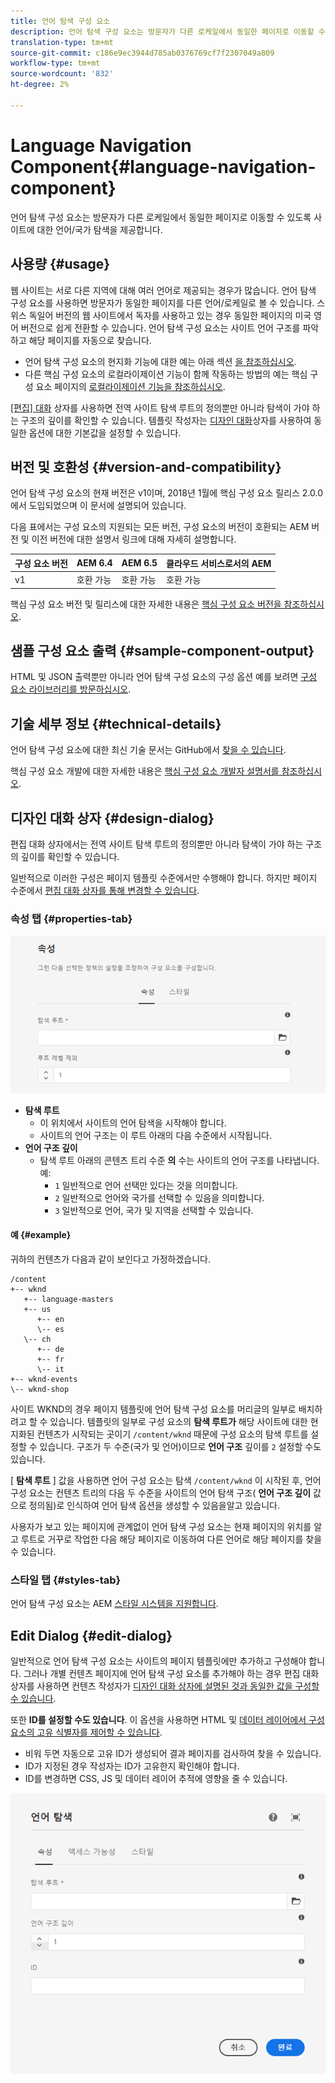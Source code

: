 ```yaml
---
title: 언어 탐색 구성 요소
description: 언어 탐색 구성 요소는 방문자가 다른 로케일에서 동일한 페이지로 이동할 수 있도록 사이트에 대한 언어/국가 탐색을 제공합니다.
translation-type: tm+mt
source-git-commit: c186e9ec3944d785ab0376769cf7f2307049a809
workflow-type: tm+mt
source-wordcount: '832'
ht-degree: 2%

---
```



# Language Navigation Component{#language-navigation-component}

언어 탐색 구성 요소는 방문자가 다른 로케일에서 동일한 페이지로 이동할 수 있도록 사이트에 대한 언어/국가 탐색을 제공합니다.

## 사용량 {#usage}

웹 사이트는 서로 다른 지역에 대해 여러 언어로 제공되는 경우가 많습니다. 언어 탐색 구성 요소를 사용하면 방문자가 동일한 페이지를 다른 언어/로케일로 볼 수 있습니다. 스위스 독일어 버전의 웹 사이트에서 독자를 사용하고 있는 경우 동일한 페이지의 미국 영어 버전으로 쉽게 전환할 수 있습니다. 언어 탐색 구성 요소는 사이트 언어 구조를 파악하고 해당 페이지를 자동으로 찾습니다.

* 언어 탐색 구성 요소의 현지화 기능에 대한 예는 아래 섹션 [을 참조하십시오](#example).
* 다른 핵심 구성 요소의 로컬라이제이션 기능이 함께 작동하는 방법의 예는 핵심 구성 요소 페이지의 [로컬라이제이션 기능을 참조하십시오](/help/get-started/localization.md).

[ [편집] 대화](#edit-dialog) 상자를 사용하면 전역 사이트 탐색 루트의 정의뿐만 아니라 탐색이 가야 하는 구조의 깊이를 확인할 수 있습니다. 템플릿 작성자는 [디자인 대화](#design-dialog)상자를 사용하여 동일한 옵션에 대한 기본값을 설정할 수 있습니다.

## 버전 및 호환성 {#version-and-compatibility}

언어 탐색 구성 요소의 현재 버전은 v1이며, 2018년 1월에 핵심 구성 요소 릴리스 2.0.0에서 도입되었으며 이 문서에 설명되어 있습니다.

다음 표에서는 구성 요소의 지원되는 모든 버전, 구성 요소의 버전이 호환되는 AEM 버전 및 이전 버전에 대한 설명서 링크에 대해 자세히 설명합니다.

| 구성 요소 버전 | AEM 6.4 | AEM 6.5 | 클라우드 서비스로서의 AEM |
|--- |--- |--- |---|
| v1 | 호환 가능 | 호환 가능 | 호환 가능 |

핵심 구성 요소 버전 및 릴리스에 대한 자세한 내용은 [핵심 구성 요소 버전을 참조하십시오](/help/versions.md).

## 샘플 구성 요소 출력 {#sample-component-output}

HTML 및 JSON 출력뿐만 아니라 언어 탐색 구성 요소의 구성 옵션 예를 보려면 [구성 요소 라이브러리를 방문하십시오](https://adobe.com/go/aem_cmp_library_langnav).

## 기술 세부 정보 {#technical-details}

언어 탐색 구성 요소에 대한 최신 기술 문서는 GitHub에서 [찾을 수 있습니다](https://adobe.com/go/aem_cmp_tech_langnav_v1).

핵심 구성 요소 개발에 대한 자세한 내용은 [핵심 구성 요소 개발자 설명서를 참조하십시오](/help/developing/overview.md).

## 디자인 대화 상자 {#design-dialog}

편집 대화 상자에서는 전역 사이트 탐색 루트의 정의뿐만 아니라 탐색이 가야 하는 구조의 깊이를 확인할 수 있습니다.

일반적으로 이러한 구성은 페이지 템플릿 수준에서만 수행해야 합니다. 하지만 페이지 수준에서 [편집 대화 상자를 통해 변경할 수 있습니다](#edit-dialog).

### 속성 탭 {#properties-tab}

![언어 탐색 구성 요소의 디자인 대화 상자](/help/assets/language-navigation-design.png)

* **탐색 루트**
   * 이 위치에서 사이트의 언어 탐색을 시작해야 합니다.
   * 사이트의 언어 구조는 이 루트 아래의 다음 수준에서 시작됩니다.
* **언어 구조 깊이**
   * 탐색 루트 아래의 콘텐츠 트리 수준 **의** 수는 사이트의 언어 구조를 나타냅니다. 예:
      * `1` 일반적으로 언어 선택만 있다는 것을 의미합니다.
      * `2` 일반적으로 언어와 국가를 선택할 수 있음을 의미합니다.
      * `3` 일반적으로 언어, 국가 및 지역을 선택할 수 있습니다.

#### 예 {#example}

귀하의 컨텐츠가 다음과 같이 보인다고 가정하겠습니다.

```
/content
+-- wknd
   +-- language-masters
   +-- us
      +-- en
      \-- es
   \-- ch
      +-- de
      +-- fr
      \-- it
+-- wknd-events
\-- wknd-shop
```

사이트 WKND의 경우 페이지 템플릿에 언어 탐색 구성 요소를 머리글의 일부로 배치하려고 할 수 있습니다. 템플릿의 일부로 구성 요소의 **탐색 루트가** 해당 사이트에 대한 현지화된 컨텐츠가 시작되는 곳이기 `/content/wknd` 때문에 구성 요소의 탐색 루트를 설정할 수 있습니다. 구조가 두 수준(국가 및 언어)이므로 **언어 구조** 깊이를 `2` 설정할 수도 있습니다.

[ **탐색 루트** ] 값을 사용하면 언어 구성 요소는 탐색 `/content/wknd` 이 시작된 후, 언어 구성 요소는 컨텐츠 트리의 다음 두 수준을 사이트의 언어 탐색 구조( **언어 구조 깊이** 값으로 정의됨)로 인식하여 언어 탐색 옵션을 생성할 수 있음을알고 있습니다.

사용자가 보고 있는 페이지에 관계없이 언어 탐색 구성 요소는 현재 페이지의 위치를 알고 루트로 거꾸로 작업한 다음 해당 페이지로 이동하여 다른 언어로 해당 페이지를 찾을 수 있습니다.

### 스타일 탭 {#styles-tab}

언어 탐색 구성 요소는 AEM [스타일 시스템을 지원합니다](/help/get-started/authoring.md#component-styling).

## Edit Dialog {#edit-dialog}

일반적으로 언어 탐색 구성 요소는 사이트의 페이지 템플릿에만 추가하고 구성해야 합니다. 그러나 개별 컨텐츠 페이지에 언어 탐색 구성 요소를 추가해야 하는 경우 편집 대화 상자를 사용하면 컨텐츠 작성자가 [디자인 대화 상자에 설명된 것과 동일한 값을 구성할 수 있습니다](#design-dialog).

또한 **ID를 설정할 수도 있습니다**. 이 옵션을 사용하면 HTML 및 [데이터 레이어에서 구성 요소의 고유 식별자를 제어할 수 있습니다](/help/developing/data-layer/overview.md).

* 비워 두면 자동으로 고유 ID가 생성되어 결과 페이지를 검사하여 찾을 수 있습니다.
* ID가 지정된 경우 작성자는 ID가 고유한지 확인해야 합니다.
* ID를 변경하면 CSS, JS 및 데이터 레이어 추적에 영향을 줄 수 있습니다.

![언어 탐색 구성 요소의 편집 대화 상자](/help/assets/language-navigation-edit.png)
